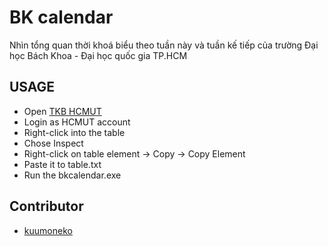 # BK calendar

Nhìn tổng quan thời khoá biểu theo tuần này và tuần kế tiếp của trường Đại học Bách Khoa - Đại học quốc gia TP.HCM

## USAGE

- Open [TKB HCMUT](https://mybk.hcmut.edu.vn/app/he-thong-quan-ly/sinh-vien/tkb)
- Login as HCMUT account
- Right-click into the table
- Chose Inspect
- Right-click on table element -> Copy -> Copy Element
- Paste it to table.txt
- Run the bkcalendar.exe

## Contributor

- [kuumoneko](https://github.com/kuumoneko)
